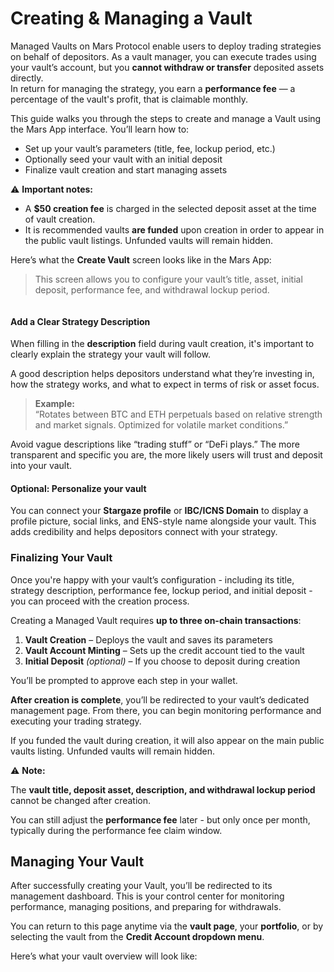 # Creating & Managing a Vault

Managed Vaults on Mars Protocol enable users to deploy trading strategies on behalf of depositors. As a vault manager, you can execute trades using your vault’s account, but you **cannot withdraw or transfer** deposited assets directly.\
In return for managing the strategy, you earn a **performance fee** — a percentage of the vault's profit, that is claimable monthly.

This guide walks you through the steps to create and manage a Vault using the Mars App interface. You’ll learn how to:

* Set up your vault’s parameters (title, fee, lockup period, etc.)
* Optionally seed your vault with an initial deposit
* Finalize vault creation and start managing assets



⚠️ **Important notes:**

* A **$50 creation fee** is charged in the selected deposit asset at the time of vault creation.
* It is recommended vaults **are funded** upon creation in order to appear in the public vault listings. Unfunded vaults will remain hidden.



Here’s what the **Create Vault** screen looks like in the Mars App:

> This screen allows you to configure your vault’s title, asset, initial deposit, performance fee, and withdrawal lockup period.

<figure><img src="../.gitbook/assets/Screenshot 2025-05-14 at 5.51.13 PM.png" alt=""><figcaption></figcaption></figure>

#### Add a Clear Strategy Description

When filling in the **description** field during vault creation, it's important to clearly explain the strategy your vault will follow.

A good description helps depositors understand what they’re investing in, how the strategy works, and what to expect in terms of risk or asset focus.

> **Example:**\
> “Rotates between BTC and ETH perpetuals based on relative strength and market signals. Optimized for volatile market conditions.”

Avoid vague descriptions like “trading stuff” or “DeFi plays.” The more transparent and specific you are, the more likely users will trust and deposit into your vault.

#### **Optional: Personalize your vault**

You can connect your **Stargaze profile** or **IBC/ICNS Domain** to display a profile picture, social links, and ENS-style name alongside your vault. This adds credibility and helps depositors connect with your strategy.



### **Finalizing Your Vault**

Once you're happy with your vault’s configuration - including its title, strategy description, performance fee, lockup period, and initial deposit - you can proceed with the creation process.

Creating a Managed Vault requires **up to three on-chain transactions**:

1. **Vault Creation** – Deploys the vault and saves its parameters
2. **Vault Account Minting** – Sets up the credit account tied to the vault
3. **Initial Deposit** _(optional)_ – If you choose to deposit during creation



You’ll be prompted to approve each step in your wallet.

**After creation is complete**, you’ll be redirected to your vault’s dedicated management page. From there, you can begin monitoring performance and executing your trading strategy.

If you funded the vault during creation, it will also appear on the main public vaults listing. Unfunded vaults will remain hidden.



⚠️ **Note:**

The **vault title, deposit asset, description, and withdrawal lockup period** cannot be changed after creation.

You can still adjust the **performance fee** later - but only once per month, typically during the performance fee claim window.



## Managing Your Vault

After successfully creating your Vault, you’ll be redirected to its management dashboard. This is your control center for monitoring performance, managing positions, and preparing for withdrawals.

You can return to this page anytime via the **vault page**, your **portfolio**, or by selecting the vault from the **Credit Account dropdown menu**.

Here’s what your vault overview will look like:

<figure><img src="../.gitbook/assets/Screenshot 2025-05-14 at 8.40.43 PM.png" alt=""><figcaption></figcaption></figure>
